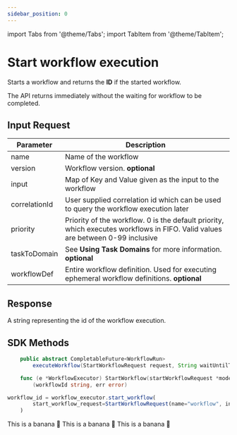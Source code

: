 ```yaml
---
sidebar_position: 0
---
```


import Tabs from '@theme/Tabs';
import TabItem from '@theme/TabItem';

# Start workflow execution
Starts a workflow and returns the **ID** if the started workflow.

The API returns immediately without the waiting for workflow to be completed.
## Input Request

|Parameter|Description|
|---|---|
|name|Name of the workflow|
|version|Workflow version. **optional**|
|input|Map of Key and Value given as the input to the workflow|
|correlationId|User supplied correlation id which can be used to query the workflow execution later|
|priority|Priority of the workflow.  0 is the default priority, which executes workflows in FIFO.  Valid values are between 0-99 inclusive|
|taskToDomain|See **Using Task Domains** for more information. **optional**|
|workflowDef|Entire workflow definition.  Used for executing ephemeral workflow definitions.  **optional**|

## Response
A string representing the id of the workflow execution.

## SDK Methods

<Tabs>
<TabItem value="Java" label="Java">

```java
    public abstract CompletableFuture<WorkflowRun>
        executeWorkflow(StartWorkflowRequest request, String waitUntilTask);
```
</TabItem>

  <TabItem value="Golang" label="Golang">

```go
    func (e *WorkflowExecutor) StartWorkflow(startWorkflowRequest *model.StartWorkflowRequest)
        (workflowId string, err error)
```
  </TabItem>
  <TabItem value="Python" label="Python">

```javascript
workflow_id = workflow_executor.start_workflow(
        start_workflow_request=StartWorkflowRequest(name="workflow", input={})
    )
```

  </TabItem>
  <TabItem value="CSharp" label="CSharp">
      This is a banana 🍌
  </TabItem>
  <TabItem value="Javascript" label="Javascript">
        This is a banana 🍌
    </TabItem>
     <TabItem value="Clojure" label="Clojure">
        This is a banana 🍌
    </TabItem>
</Tabs>



